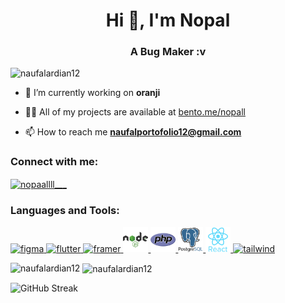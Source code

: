 <h1 align="center">Hi 👋, I'm Nopal</h1>
<h3 align="center">A Bug Maker :v</h3>

<p align="left"> <img src="https://komarev.com/ghpvc/?username=naufalardian12&label=Profile%20views&color=0e75b6&style=flat" alt="naufalardian12" /> </p>

- 🔭 I’m currently working on **oranji**

- 👨‍💻 All of my projects are available at <a href="https://bento.me/nopall" target="_blank">bento.me/nopall</a>

- 📫 How to reach me **naufalportofolio12@gmail.com**

<h3 align="left">Connect with me:</h3>
<p align="left">
<a href="https://instagram.com/nopaallll___" target="blank"><img align="center" src="https://raw.githubusercontent.com/rahuldkjain/github-profile-readme-generator/master/src/images/icons/Social/instagram.svg" alt="nopaallll___" height="30" width="40" /></a>
</p>

<h3 align="left">Languages and Tools:</h3>
<p align="left"> <a href="https://www.figma.com/" target="_blank" rel="noreferrer"> <img src="https://www.vectorlogo.zone/logos/figma/figma-icon.svg" alt="figma" width="40" height="40"/> </a> <a href="https://flutter.dev" target="_blank" rel="noreferrer"> <img src="https://www.vectorlogo.zone/logos/flutterio/flutterio-icon.svg" alt="flutter" width="40" height="40"/> </a> <a href="https://www.framer.com/" target="_blank" rel="noreferrer"> <img src="https://www.vectorlogo.zone/logos/framer/framer-icon.svg" alt="framer" width="40" height="40"/> </a> <a href="https://golang.org" target="_blank" rel="noreferrer"> <img src="https://raw.githubusercontent.com/devicons/devicon/master/icons/nodejs/nodejs-original-wordmark.svg" alt="nodejs" width="40" height="40"/> </a> <a href="https://www.php.net" target="_blank" rel="noreferrer"> <img src="https://raw.githubusercontent.com/devicons/devicon/master/icons/php/php-original.svg" alt="php" width="40" height="40"/> </a> <a href="https://www.postgresql.org" target="_blank" rel="noreferrer"> <img src="https://raw.githubusercontent.com/devicons/devicon/master/icons/postgresql/postgresql-original-wordmark.svg" alt="postgresql" width="40" height="40"/> </a> <a href="https://reactjs.org/" target="_blank" rel="noreferrer"> <img src="https://raw.githubusercontent.com/devicons/devicon/master/icons/react/react-original-wordmark.svg" alt="react" width="40" height="40"/> </a> <a href="https://tailwindcss.com/" target="_blank" rel="noreferrer"> <img src="https://www.vectorlogo.zone/logos/tailwindcss/tailwindcss-icon.svg" alt="tailwind" width="40" height="40"/> </a> </p>

<p><img align="left" src="https://github-readme-stats.vercel.app/api/top-langs?username=naufalardian12&show_icons=true&locale=en&layout=compact" alt="naufalardian12" /></p>

<p>&nbsp;<img align="center" src="https://github-readme-stats.vercel.app/api?username=naufalardian12&show_icons=true&locale=en" alt="naufalardian12" /></p>

<p><img src="https://github-readme-streak-stats.herokuapp.com?user=NaufalArdian12&theme=dark" alt="GitHub Streak" /></p>
